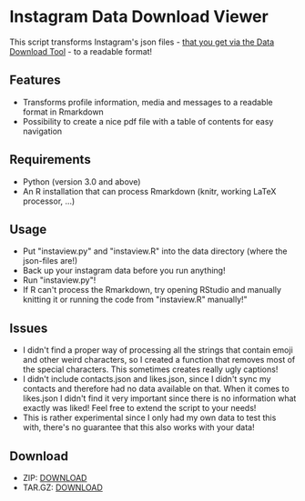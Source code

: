 # Instagram Data Download Viewer

This script transforms Instagram's json files - [that you get via the Data Download Tool](https://www.cnet.com/how-to/how-to-download-all-your-instagram-data/) - to a readable format!

## Features

- Transforms profile information, media and messages to a readable format in Rmarkdown
- Possibility to create a nice pdf file with a table of contents for easy navigation

## Requirements

- Python (version 3.0 and above)
- An R installation that can process Rmarkdown (knitr, working LaTeX processor, ...)

## Usage

- Put "instaview.py" and "instaview.R" into the data directory (where the json-files are!)
- Back up your instagram data before you run anything!
- Run "instaview.py"!
- If R can't process the Rmarkdown, try opening RStudio and manually knitting it or running the code from "instaview.R" manually!"

## Issues

- I didn't find a proper way of processing all the strings that contain emoji and other weird characters, so I created a function that removes most of the special characters. This sometimes creates really ugly captions!
- I didn't include contacts.json and likes.json, since I didn't sync my contacts and therefore had no data available on that. When it comes to likes.json I didn't find it very important since there is no information what exactly was liked! Feel free to extend the script to your needs!
- This is rather experimental since I only had my own data to test this with, there's no guarantee that this also works with your data!

## Download

- ZIP: [DOWNLOAD](https://github.com/t0xic-m/instagram_data_download_viewer/archive/master.zip)
- TAR.GZ: [DOWNLOAD](https://github.com/t0xic-m/instagram_data_download_viewer/archive/master.tar.gz)
